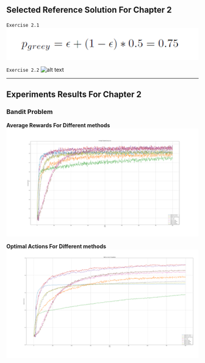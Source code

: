 ## Selected Reference Solution For Chapter 2

`Exercise 2.1`
![alt text](figures/exercise_2-1.png "Exercise 2.1")

`Exercise 2.2`
![alt text](figures/2-2.png "Exercise 2.2")

---

## Experiments Results For Chapter 2

### Bandit Problem

__Average Rewards For Different methods__
![alt text](figures/All-Average-rewards.png "Average Rewards For Different methods")

__Optimal Actions For Different methods__
![alt text](figures/All-OptimalActions.png "Optimal Actions For Different methods")
